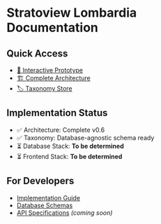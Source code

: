 # Stratoview Lombardia Documentation

## Quick Access

- [📱 Interactive Prototype](https://ahuhmm.github.io/stratoview-lombardia-documentazione/mockup/)
- [🏗️ Complete Architecture](https://ahuhmm.github.io/stratoview-lombardia-documentazione/architecture/)
- [🏷️ Taxonomy Store](https://ahuhmm.github.io/stratoview-lombardia-documentazione/taxonomy/)

## Implementation Status

- ✅ Architecture: Complete v0.6
- ✅ Taxonomy: Database-agnostic schema ready
- ⏳ Database Stack: **To be determined**
- ⏳ Frontend Stack: **To be determined**

## For Developers

- [Implementation Guide](./IMPLEMENTATION.md)
- [Database Schemas](./taxonomy/)
- [API Specifications](./API.md) _(coming soon)_
